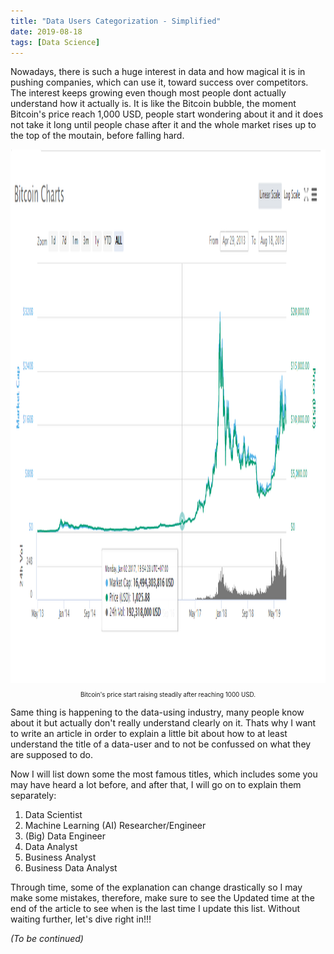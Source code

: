 ```yaml
---
title: "Data Users Categorization - Simplified"
date: 2019-08-18
tags: [Data Science]
---
```


Nowadays, there is such a huge interest in data and how magical it is in pushing companies, which can use it, toward success over competitors. The interest keeps growing even though most people dont actually understand how it actually is. It is like the Bitcoin bubble, the moment Bitcoin's price reach 1,000 USD, people start wondering about it and it does not take it long until people chase after it and the whole market rises up to the top of the moutain, before falling hard. 

<img src="/images/data-categorization/bitcoin.png" alt="Bitcoin Price Change" title="Bitcoin Price Change" width="1280" height="854" class="image-popup"/>
<p align="center" style="font-size: 70%;"> Bitcoin's price start raising steadily after reaching 1000 USD.</p>

Same thing is happening to the data-using industry, many people know about it but actually don't really understand clearly on it. Thats why I want to write an article in order to explain a little bit about how to at least understand the title of a data-user and to not be confussed on what they are supposed to do.

Now I will list down some the most famous titles, which includes some you may have heard a lot before, and after that, I will go on to explain them separately: 

1. Data Scientist
2. Machine Learning (AI)  Researcher/Engineer
3. (Big) Data Engineer
4. Data Analyst
5. Business Analyst
6. Business Data Analyst 


Through time, some of the explanation can change drastically so I may make some mistakes, therefore, make sure to see the Updated time at the end of the article to see when is the last time I update this list. Without waiting further, let's dive right in!!!








*(To be continued)*
